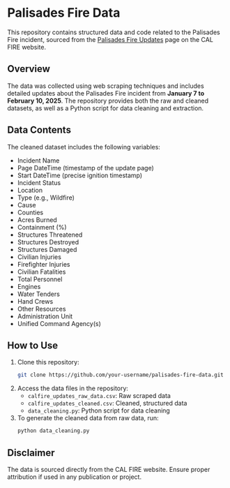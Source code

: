 # Palisades Fire Data

This repository contains structured data and code related to the Palisades Fire incident, sourced from the [Palisades Fire Updates](https://www.fire.ca.gov/incidents/2025/1/7/palisades-fire/updates) page on the CAL FIRE website.

## Overview

The data was collected using web scraping techniques and includes detailed updates about the Palisades Fire incident from **January 7 to February 10, 2025**. The repository provides both the raw and cleaned datasets, as well as a Python script for data cleaning and extraction.

## Data Contents

The cleaned dataset includes the following variables:
- Incident Name
- Page DateTime (timestamp of the update page)
- Start DateTime (precise ignition timestamp)
- Incident Status
- Location
- Type (e.g., Wildfire)
- Cause
- Counties
- Acres Burned
- Containment (%)
- Structures Threatened
- Structures Destroyed
- Structures Damaged
- Civilian Injuries
- Firefighter Injuries
- Civilian Fatalities
- Total Personnel
- Engines
- Water Tenders
- Hand Crews
- Other Resources
- Administration Unit
- Unified Command Agency(s)

## How to Use

1. Clone this repository:
    ```bash
    git clone https://github.com/your-username/palisades-fire-data.git
    ```
2. Access the data files in the repository:
    - `calfire_updates_raw_data.csv`: Raw scraped data
    - `calfire_updates_cleaned.csv`: Cleaned, structured data
    - `data_cleaning.py`: Python script for data cleaning
3. To generate the cleaned data from raw data, run:
    ```bash
    python data_cleaning.py
    ```

## Disclaimer

The data is sourced directly from the CAL FIRE website. Ensure proper attribution if used in any publication or project.